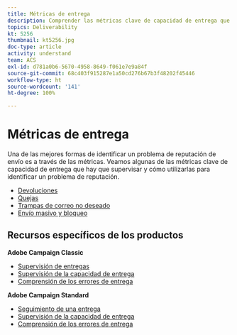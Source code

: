 ```yaml
---
title: Métricas de entrega
description: Comprender las métricas clave de capacidad de entrega que hay que supervisar y cómo utilizarlas para identificar un problema de reputación.
topics: Deliverability
kt: 5256
thumbnail: kt5256.jpg
doc-type: article
activity: understand
team: ACS
exl-id: d781a0b6-5670-4958-8649-f061e7e9a84f
source-git-commit: 68c403f915287e1a50cd276b67b3f48202f45446
workflow-type: ht
source-wordcount: '141'
ht-degree: 100%

---
```


# Métricas de entrega

Una de las mejores formas de identificar un problema de reputación de envío es a través de las métricas. Veamos algunas de las métricas clave de capacidad de entrega que hay que supervisar y cómo utilizarlas para identificar un problema de reputación.

* [Devoluciones](/help/metrics/bounces.md)
* [Quejas](/help/metrics/complaints.md)
* [Trampas de correo no deseado](/help/metrics/spam-traps.md)
* [Envío masivo y bloqueo](/help/metrics/bulking-and-blocking.md)

## Recursos específicos de los productos

**Adobe Campaign Classic**

* [Supervisión de entregas](https://experienceleague.adobe.com/docs/campaign-classic/using/sending-messages/monitoring-deliveries/about-delivery-monitoring.html?lang=es)
* [Supervisión de la capacidad de entrega](https://experienceleague.adobe.com/docs/campaign-classic/using/sending-messages/deliverability-management/monitoring-deliverability.html?lang=es)
* [Comprensión de los errores de entrega](https://experienceleague.adobe.com/docs/campaign-classic/using/sending-messages/monitoring-deliveries/understanding-delivery-failures.html?lang=es)

**Adobe Campaign Standard**

* [Seguimiento de una entrega](https://experienceleague.adobe.com/docs/campaign-standard/using/testing-and-sending/monitoring-messages/monitoring-a-delivery.html?lang=es)
* [Supervisión de la capacidad de entrega](https://experienceleague.adobe.com/docs/campaign-standard/using/testing-and-sending/managing-deliverability/monitor-deliverability.html?lang=es#testing-and-sending)
* [Comprensión de los errores de entrega](https://experienceleague.adobe.com/docs/campaign-standard/using/testing-and-sending/monitoring-messages/understanding-delivery-failures.html?lang=es)
